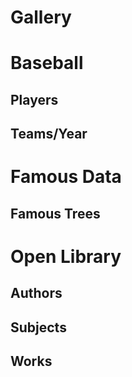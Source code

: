 # Gallery

<script>
  // HHDataList.setGlobalTheme('Wheatgerm');
</script>

# Baseball

## Players

<div id="baseball-players-datalist" class="hh-data-list mt-4"></div>

<script>
  new HHDataList({
    confirm: confirm,
    controlsAreSmall: false,
    fieldColWidth: 'narrow',
    id: 'baseball-players-datalist',
    inclusions: {
      recordsAreNumberedCbx: true,
      showTabDescriptionsCbx: true
    },
    queryParams: {
      fields: { name: 'fields', default: '*' },
      filter: { 
        name: 'filter', 
        default: 'playerid like "xyz%"', 
        // default: 'birthyear is not null and namefirst is not null and namelast is not null', 
        // default: 'birthyear is null',
        placeholder: 'birthyear is not null and namefirst like "John"' },
      order: { name: 'order', default: 'birthyear desc', placeholder: 'birthyear desc, namefirst asc' },
      page: { name: 'page' },
      limit: { name: 'limit', choices: [1, 3, 5, 10, 15, 20, 50, 100], default: 5
      }
    },
    recordColWidth: 'narrow',
    recordFields: [
      { name: 'playerID', label: 'Player ID', isChecked: false },
      { name: 'nameFirst', label: 'First Name', isEditable: true, isRequired: true },
      { name: 'nameLast', label: 'Last Name', isEditable: true, isRequired: true },
      { name: 'nameGiven', label: 'Given Name', isChecked: false, isEditable: true, 
        transform: (v) => v === null ? '' : v
      },
      { name: 'birthDay', label: 'Birth Day', isEditable: true },
      { name: 'birthMonth', label: 'Birth Month', isEditable: true },
      { name: 'birthYear', label: 'Birth Year', isEditable: true },
      { name: 'birthCity', label: 'Birth City', isEditable: true },
      { name: 'birthState', label: 'Birth State', isEditable: true },
      { name: 'birthCountry', label: 'Birth Country', isEditable: true },
      { name: 'deathDay', label: 'Death Day', isChecked: false, isEditable: true },
      { name: 'deathMonth', label: 'Death Month', isChecked: false, isEditable: true },
      { name: 'deathYear', label: 'Death Year', isChecked: false, isEditable: true },
      { name: 'deathCity', label: 'Death City', isChecked: false, isEditable: true },
      { name: 'deathState', label: 'Death State', isChecked: false, isEditable: true },
      { name: 'deathCountry', label: 'Death Country', isChecked: false, isEditable: true },
      { name: 'weight', label: 'Weight', isEditable: true },
      { name: 'height', label: 'Height', isEditable: true },
      { name: 'bats', label: 'Bats', isEditable: true },
      { name: 'throws', label: 'Throws', isEditable: true },
      { name: 'debut', label: 'Debut Date', isChecked: false, isEditable: true },
      { name: 'finalGame', label: 'Final Game Date', isChecked: false, isEditable: true },
      { name: 'retroID', label: 'retroID', isChecked: false, isEditable: true },
      { name: 'bbrefID', label: 'bbrefID', isChecked: false, isEditable: true },
    ],
    recordIdField: 'playerID',
    recordParity: true,
    recordsAreExpanded: false,
    recordsAreNumbered: true,
    recordTitle: {
      fields: ['nameFirst', 'nameLast', 'birthYear'],
      format: (f, r) => `${r[f[0]] ? r[f[0]] : ''} ${r[f[1]]} (b. ${r[f[2]] ? r[f[2]] : 'unknown'})`
    },
    reportError: (title, detail) => { reportError(title, detail); },
    reportInfo: (title, detail) => { reportInfo(title, detail); },
    // reportRecordFields: (recordFields) => {
    //   recordFields.forEach(field => {
    //     const t1 = JSON.stringify(field);
    //     const t2 = t1.replace(/"([^"]+)":/g, '$1:');
    //     const t3 = t2.replace(/"/g, "'");      
    //     console.log(t3);
    //   });
    // },
    reportWarning: (type, title, detail) => { reportWarning(type, title, detail); },
    responseHelper: {
      record: (res) => res.data,
      records: (res) => res.data.records,
      numPages: (res, limit) => res.data.metadata.numTotalPages,
      numResponseRecords: (res) => res.data.metadata.numResponseRecords,
      numMatchedRecords: (res) => res.data.metadata.numFilteredRecords,
      numTotalRecords: (res) => res.data.metadata.numTotalRecords
    },
    showTabDescriptions: true,
    tabDescriptions: {
      home: 'Manage baseball player records in the <a href="https://www.seanlahman.com/baseball-archive/statistics/">Lahman Baseball Dataset</a>.',
      search: 'Filter and order records. <a href="/en/docs/rest-api/query-parameters/" target="_blank">Learn more</a>.',
      fields: 'Specify fields to appear in expanded records.',
      new: 'Create a new record.',
      created: 'This is the new record.',
      config: 'Set additional configuration parameters.'
    },
    urls: {
      deleteRecord: (id) => `${getDomain()}/api/baseball/v1/players/${id}`,
      getRecord: (id) => `${getDomain()}/api/baseball/v1/players/${id}`,
      getRecords: `${getDomain()}/api/baseball/v1/players`,
      patchRecord: (id) => `${getDomain()}/api/baseball/v1/players/${id}`,
      postRecord: `${getDomain()}/api/baseball/v1/players`,
      putRecord: (id) => `${getDomain()}/api/baseball/v1/players/${id}`
    }
  });
</script>

## Teams/Year

<div id="baseball-teams-datalist" class="hh-data-list"></div>

<script>
  new HHDataList({
    confirm: confirm,
    id: 'baseball-teams-datalist',
    queryParams: {
      fields: { name: 'fields' },
      filter: { name: 'filter' },
      order: { name: 'order' },
      page: { name: 'page' },
      limit: { name: 'limit' }
    },
    recordFields: [
      { name: 'ID', label: 'ID', isChecked: false },
      { name: 'yearID', label: 'Year' },
      { name: 'lgID', label: 'League ID' },
      { name: 'teamID', label: 'Team ID', isChecked: false },
      { name: 'franchID', label: 'Franchise ID', isChecked: false },
      { name: 'divID', label: 'Division ID', isChecked: false },
      { name: 'teamRank', label: 'Team Rank' },
      { name: 'G', label: 'Games' },
      { name: 'Ghome', label: 'Home Games' },
      { name: 'W', label: 'Wins' },
      { name: 'L', label: 'Losses' },
      { name: 'DivWin', label: 'Division Winner' },
      { name: 'WCWin', label: 'Wildcard Winner', isChecked: false },
      { name: 'LgWin', label: 'League Champion' },
      { name: 'WSWin', label: 'World Series Winner' },
      { name: 'R', label: 'Runs' },
      { name: 'AB', label: 'At Bats' },
      { name: 'H', label: 'Hits' },
      { name: '2B', label: 'Doubles' },
      { name: '3B', label: 'Triples' },
      { name: 'HR', label: 'Homeruns' },
      { name: 'BB', label: 'Walks' },
      { name: 'SO', label: 'Strikeouts' },
      { name: 'SB', label: 'Steals' },
      { name: 'CS', label: 'Caught Stealing' },
      { name: 'HBP', label: 'Hit By Pitch' },
      { name: 'SF', label: 'Sacrifice Flies' }
    ],
    recordIdField: 'ID',
    recordParity: true,
    recordTitle: {
      fields: ['name','yearID'],
      format: (f, r) => `${r[f[0]]} (${r[f[1]]})`
    },
    reportError: (title, detail) => { reportError(title, detail); },
    reportInfo: (title, detail) => { reportInfo(title, detail); },
    reportWarning: (type, title, detail) => { reportWarning(type, title, detail); },
    responseHelper: {
      record: (res) => res.data,
      records: (res) => res.data.records,
      numPages: (res, limit) => res.data.metadata.numTotalPages,
      numResponseRecords: (res) => res.data.metadata.numResponseRecords,
      numMatchedRecords: (res) => res.data.metadata.numFilteredRecords,
      numTotalRecords: (res) => res.data.metadata.numTotalRecords
    },
    url: `${getDomain()}/api/baseball/v1/teams`,
  });
</script>

# Famous Data

## Famous Trees

<div id="famous-trees-datalist" class="hh-data-list mt-4"></div>

<script>
  new HHDataList({
    controlsAreSmall: false,
    fieldColWidth: 'narrow',
    id: 'famous-trees-datalist',
    queryParams: {
      fields: { name: 'fields', default: '*' },
      filter: { name: 'filter' },
      order: { name: 'order', default: 'name' },
      page: { name: 'page' },
      limit: { name: 'limit', choices: [1, 3, 5, 10, 15, 20, 50, 100], default: 1 }
    },
    recordColWidth: 'medium',
    recordFieldAnalyzer: { 
      aspect: 'value',
      isTransformed: true 
    },
    recordFields: [
      { name: 'id', label: 'ID', isChecked: false }, 
      { name: 'name', label: 'Name' }, 
      { name: 'species', label: 'Species',
        transform: (v) => ({ url: v.link, title: v.text }),
        display: { type: 'link' }
      }, 
      { name: 'description', label: 'Description', colWidth: 'wide', 
        display: { type: 'text', rows: 3 }
      }, 
      { name: 'city', label: 'Nearby City' },
      { name: 'country', label: 'Country',
        transform: async (v) => (await HHDataList.get(`http://localhost:8081/api/devportals/v1/countries/${v}`)).data.name
      },
      { name: 'coordinates', label: 'Latitude, Longitude', 
        transform: (v) => ({ 
          url: `https://www.google.com/maps/search/?api=1&query=${v.lat},${v.long}`, 
          title: `${v.lat}, ${v.long}` 
        }),
        display: { type: 'link' }
      }, 
      { name: 'germinationYear', label: 'Age (years)',
        transform: (v) => `${ (new Date().getFullYear() - v).toLocaleString() }`
      }, 
      { name: 'height', label: 'Height (meters)', 
        transform: (v) => Math.round(v * 0.3048)
      }, 
      { name: 'links', label: 'Links', 
        transform: (v) => {
          const a = [];
          for (let i of v) { a.push({ url: i.link, title: i.text }); }
          return a;
        },
        display: { type: 'link' }
      }
    ],
    recordIdField: 'id',
    recordParity: true,
    recordsAreExpanded: true,
    recordsAreNumbered: true,
    recordTitle: {
      fields: ['name'],
      format: (f, r) => `${r[f[0]]}`
    },
    reportError: (title, detail) => { reportError(title, detail); },
    reportInfo: (title, detail) => { reportInfo(title, detail); },
    reportWarning: (type, title, detail) => { reportWarning(type, title, detail); },
    responseHelper: {
      record: (res) => res.data,
      records: (res) => res.data.records,
      numPages: (res, limit) => res.data.metadata.numTotalPages,
      numResponseRecords: (res) => res.data.metadata.numResponseRecords,
      numMatchedRecords: (res) => res.data.metadata.numFilteredRecords,
      numTotalRecords: (res) => res.data.metadata.numTotalRecords
    },
    // reportTheme: (theme) => { 
    //   const t1 = JSON.stringify(theme, null, 2);
    //   const t2 = t1.replace(/"([^"]+)":/g, '$1:');
    //   const t3 = t2.replace(/"/g, "'");      
    //   console.log(t3);
    // },
    // themeFromPaletteName: {
    //   paletteName: 'Wheatgerm',
    //   newThemeName: 'Wheatgerm'
    // },
    themeName: 'Thistle',
    url: `${getDomain()}/api/famous/v1/trees`,
  });
</script>

# Open Library

## Authors

<div id="open-library-authors-datalist" class="hh-data-list"></div>

<script>
  new HHDataList({
    confirm: confirm,
    id: 'open-library-authors-datalist',
    missingFields: {
      include: true,
      placeholder: ''
    },
    queryParams: {
      fields: { name: 'fields', default: '*' },
      filter: { name: 'q', none: '*', default: 'john'},
      order: { name: 'sort' }, 
      offset: { name: 'offset' },
      limit: { name: 'limit', choices: [1, 5, 10, 20, 50, 100], default: 1 }
    },
    recordColWidth: 'narrow',
    recordFields: [
      { name: "key", label: "Key", isChecked: false, colWidth: 'medium' }, 
      { name: "type", label: "Type", isChecked: false, colWidth: 'medium', 
        transform: (v) => v.key 
      }, 
      { name:"name", label:"Name", colWidth: 'medium'},
      { name:"alternate_names", label:"Alternate Names", colWidth: 'medium'},
      { name:"personal_name", label:"Personal Name", isChecked:false, colWidth: 'medium'},
      { name:"title", label:"Title/Status", isChecked:false, colWidth: 'medium'},
      { name:"birth_date", label:"Birth Date", colWidth: 'medium', 
        transform: (v) => 
        new Date(v).toLocaleDateString(window.navigator.language, { year: 'numeric', month: 'long', day: 'numeric' })
      },
      { name:"death_date", label:"Death Date", colWidth: 'medium', 
        transform: (v) => 
        new Date(v).toLocaleDateString(window.navigator.language, { year: 'numeric', month: 'long', day: 'numeric' })
      },
      { name:"bio", label:"Biography", colWidth: 'wide', 
        transform: (v) => typeof v === 'object' ? v.value : v,
        display: { type: 'text' }
      }, 
      { name:"wikipedia", label:"Wikipedia", colWidth: 'medium', 
        transform: (v) => ( {url: v, title: 'Wikipedia'} ), 
        display: { type: 'link' }
      },
      { name:"photos", label:"Photos", colWidth: 'medium'},
      { name:"source_records", label:"Source Records", colWidth: 'medium'},
      { name:"remote_ids", label:"Remote IDs", colWidth: 'medium', 
        transform: (v) => {
          const a = [];
          for (const property in v) { a.push(`${property}:${v[property]}`); }
          return a;
        }
      },
      { name:"photograph", label:"Photograph", isChecked:false},
      { name:"revision", label:"Revision", isChecked:false},
      { name: "created", label: "Created", isChecked: false, 
        transform: (v) => 
          new Date(v.value).toLocaleDateString(window.navigator.language, { year: 'numeric', month: 'long', day: 'numeric' }) 
      },
      { name: "last_modified", label: "Last Modified", isChecked: false, 
        transform: (v) => 
          new Date(v.value).toLocaleDateString(window.navigator.language, { year: 'numeric', month: 'long', day: 'numeric' }) 
      },
    ],
    recordIdField: 'key',
    recordsAreExpanded: true,
    recordTitle: {
      fields: ['name'],
      format: (f, r) => `${r[f[0]]}`
    },
    reportError: (title, detail) => { reportError(title, detail); },
    reportInfo: (title, detail) => { reportInfo(title, detail); },
    reportWarning: (type, title, detail) => { reportWarning(type, title, detail); },
    responseHelper: {
      record: (res) => res.data,
      records: (res) => res.data.docs,
      numPages: (res, limit) => Math.ceil(res.data.numFound / limit),
      numResponseRecords: (res) => res.data.docs.length,
      numMatchedRecords: (res) => res.data.numFound
    },
    themeName: 'Wheatgerm',
    urls: {
      getRecord: (id) => `https://openlibrary.org/authors/${id}.json`,
      getRecords: `https://openlibrary.org/search/authors.json`
    }
  });
</script>

## Subjects

<div id="open-library-subjects-datalist" class="hh-data-list"></div>

<script>
  new HHDataList({
    confirm: confirm,
    id: 'open-library-subjects-datalist',
    missingFields: {
      include: true,
      placeholder: ''
    },
    queryParams: {
      fields: { name: 'fields', default: '*' },
      filter: { name: 'q', none: '*', default: 'women' },
      order: { name: 'sort' },
      offset: { name: 'offset' },
      limit: { name: 'limit', choices: [1, 5, 10, 20, 50, 100], default: 5 }
    },
    recordFields: [
      { name:"key", label:"Key", isChecked:false, colWidth: 'medium'},
      { name:"subject_type", label:"Type", isChecked:false, colWidth: 'medium'},
      { name:"name", label:"Subject Name", colWidth: 'medium'},
      { name:"work_count", label:"Number of Works", colWidth: 'medium'},
      { name:"works", label:"Sample Works", colWidth: 'wide', 
        transform: (v) => {
        const a = [];
        for (let i of v) { a.push(i.title); }
        return a;
      }}
    ],
    recordIdField: 'key',
    recordsAreExpanded: false,
    recordTitle: {
      fields: ['name'],
      format: (f, r) => `${r[f[0]]}`
    },
    reportError: (title, detail) => { reportError(title, detail); },
    reportInfo: (title, detail) => { reportInfo(title, detail); },
    reportWarning: (type, title, detail) => { reportWarning(type, title, detail); },
    responseHelper: {
      record: (res) => res.data,
      records: (res) => res.data.docs,
      numPages: (res, limit) => Math.ceil(res.data.numFound / limit),
      numResponseRecords: (res) => res.data.docs.length,
      numMatchedRecords: (res) => res.data.numFound
    },
    themeName: 'Wheatgerm',
    urls: {
      getRecord: (id) => `https://openlibrary.org${id}.json`,
      getRecords: `https://openlibrary.org/search/subjects.json`
    }
  });
</script>

## Works

<div id="open-library-works-datalist" class="hh-data-list"></div>

<script>
  new HHDataList({
    confirm: confirm,
    controlsAreSmall: false,
    fieldColWidth: 'narrow',
    id: 'open-library-works-datalist',
    missingFields: {
      include: true,
      placeholder: ''
    },
    queryParams: {
      fields: { name: 'fields', default: '*' },
      filter: { name: 'q', none: '*', default: 'huckleberry' }, // Snow Falling on Cedars, On San Piedro
      order: { name: 'sort' },
      page: { name: 'page' },
      limit: { name: 'limit', choices: [1, 3, 5, 10, 20, 50, 100], default: 1 }
    },
    recordColWidth: 'medium',
    recordFields: [
      { name: "key", label: "Key", isChecked: false }, 
      { name: "type", label: "Type", isChecked: false, 
        transform: (v) => v.key 
      }, 
      { name: "title", label: "Title", isEditable: true, isRequired: true, colWidth: 'wide' }, 
      { name: "subtitle", label: "Subtitle", isChecked: false, isEditable: true, colWidth: 'wide' }, 
      { name: "authors", label: "Authors", 
        transform: async (v) => {
          let responses = [];
          for (let i of v) {
            responses.push(HHDataList.get(`https://openlibrary.org${i.author.key}.json`));
          }
          await Promise.all(responses);
          let names = [];
          responses.forEach(p => {
            p.then(res => {
              names.push(res.data.name);
            });
          });
          return names;
        }
      },
      { name: "first_publish_date", label: "First Published Date", isEditable: true }, 
      { name: "description", label: "Description", isEditable: true, colWidth: 'wide', 
        transform: (v) => typeof v === 'object' ? v.value : v,
        display: {type: 'text', rows: 4 }, 
      },
      { name: "first_sentence", label: "First Sentence", isEditable: true, colWidth: 'wide', 
        transform: (v) => v.value,
        display: {type: 'text' }
      }, 
      { name: "excerpts", label: "Excerpt", isChecked: false, colWidth: 'wide', 
        transform: (v) => {
          if(Array.isArray(v) && v.length && typeof v[0] === 'object' && 'excerpt' in v[0]) {
            if(typeof v[0].excerpt === 'string') {
              return v[0].excerpt;
            } else if (typeof v[0].excerpt === 'object' && 'value' in v[0].excerpt) {
              return v[0].excerpt.value;
            } else {
              return '';
            }
          } else {
            return '';
          }
        },
        display: {type: 'text' }
      },
      { name: "subjects", label: "Subjects"}, 
      { name: "subject_places", label: "Subject Places"},
      { name: "subject_people", label: "Subject People"}, 
      { name: "subject_times", label: "Subject Times" },
      { name: "covers", label: "Covers" }, 
      { name: "links", label: "Links", 
        display: {type: 'link' }
      }, 
      { name: "dewey_number", label: "Dewey Number", isChecked: false, colWidth: 'narrow' }, 
      { name: "revision", label: "Revision", isChecked: false, colWidth: 'narrow' }, 
      { name: "created", label: "Created", isChecked: false, colWidth: 'narrow', 
        transform: (v) => 
          new Date(v.value).toLocaleDateString(window.navigator.language, { year: 'numeric', month: 'long', day: 'numeric' }) 
      },
      { name: "last_modified", label: "Last Modified", isChecked: false, colWidth: 'narrow', 
        transform: (v) => 
          new Date(v.value).toLocaleDateString(window.navigator.language, { year: 'numeric', month: 'long', day: 'numeric' }) 
      }
    ],
    recordIdField: 'key',
    recordsAreExpanded: true,
    recordTitle: {
      fields: ['title'],
      format: (f, r) => `${r[f[0]]}`
    },
    reportError: (title, detail) => { reportError(title, detail); },
    reportInfo: (title, detail) => { reportInfo(title, detail); },
    // reportRecordFields: (recordFields) => {
    //   recordFields.forEach(field => {
    //     const t1 = JSON.stringify(field);
    //     const t2 = t1.replace(/"([^"]+)":/g, '$1:');
    //     const t3 = t2.replace(/"/g, "'");      
    //     console.log(t3);
    //   });
    // },
    reportWarning: (type, title, detail) => { reportWarning(type, title, detail); },
    responseHelper: {
      record: (res) => res.data,
      records: (res) => res.data.docs,
      numPages: (res, limit) => Math.ceil(res.data.numFound / limit),
      numResponseRecords: (res) => res.data.docs.length,
      numMatchedRecords: (res) => res.data.numFound
    },
    themeName: 'Wheatgerm',
    urls: {
      getRecord: (id) => `https://openlibrary.org${id}.json`,
      getRecords: `https://openlibrary.org/search.json`
    }
  });
</script>
